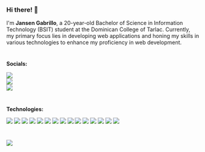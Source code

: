 <h3>Hi there! 👋</h3>

<p>I'm <strong>Jansen Gabrillo</strong>, a 20-year-old Bachelor of Science in Information Technology (BSIT) student at the Dominican College of Tarlac. Currently, my primary focus lies in developing web applications and honing my skills in various technologies to enhance my proficiency in web development.</p>

#

<strong>Socials:</strong> <br>

<a href="https://www.facebook.com/jnsngbrll"><img src="https://img.shields.io/badge/jansengabrillo-1877F2?style=for-the-badge&logo=facebook&logoColor=white"></a><br>
<a href="https://www.instagram.com/jnsngbrll/"><img src="https://img.shields.io/badge/jansengabrillo-%23E4405F.svg?&style=for-the-badge&logo=instagram&logoColor=white"></a><br>
<a href="https://www.linkedin.com/in/jnsngbrll/"><img src="https://img.shields.io/badge/jansengabrillo-%230077B5.svg?&style=for-the-badge&logo=linkedin&logoColor=white"></a> 

#

<strong>Technologies:</strong><br>

<img src="https://img.shields.io/badge/html5-%23E34F26.svg?style=for-the-badge&logo=html5&logoColor=white"> <img src="https://img.shields.io/badge/css3%20-%2314354C.svg?&style=for-the-badge&logo=css3&logoColor=white"> <img src="https://img.shields.io/badge/tailwind_css-%2338B2AC.svg?style=for-the-badge&logo=tailwind-css&logoColor=white"> <img src="https://img.shields.io/badge/bootstrap-%23563D7C.svg?style=for-the-badge&logo=bootstrap&logoColor=white)"> <img src="https://img.shields.io/badge/javascript%20-%23323330.svg?&style=for-the-badge&logo=javascript&logoColor=%23F7DF1E"> <img src="https://img.shields.io/badge/typescript-%23007ACC.svg?style=for-the-badge&logo=typescript&logoColor=white"> <img src="https://img.shields.io/badge/react-%2320232a.svg?style=for-the-badge&logo=react&logoColor=%2361DAFB"> <img src="https://img.shields.io/badge/next.js-%23000000.svg?style=for-the-badge&logo=next.js&logoColor=white"> <img src="https://img.shields.io/badge/mongodb%20-%2347A248svg?&style=for-the-badge&logo=mongodb&logoColor=white"> <img src="https://img.shields.io/badge/mysql-%2300758F.svg?style=for-the-badge&logo=mysql&logoColor=white"> <img src="https://img.shields.io/badge/express.js%20-%23404d59.svg?&style=for-the-badge&logo=express&logoColor=%2361DAFB"> <img src="https://img.shields.io/badge/node.js%20-%23008CC1.svg?&style=for-the-badge&logo=node.js&logoColor=white"> <img src="https://img.shields.io/badge/git%20-%23F05032.svg?&style=for-the-badge&logo=git&logoColor=white"/> <img src="https://img.shields.io/badge/vs code-%23007ACC.svg?style=for-the-badge&logo=visualstudiocode&logoColor=white"> <img src="https://img.shields.io/badge/figma-%23F24E1E.svg?style=for-the-badge&logo=figma&logoColor=white"> 

#

![](https://github-readme-stats.vercel.app/api/top-langs/?username=jnsngbrll&theme=dark&hide_border=false&include_all_commits=false&count_private=false&layout=compact)


